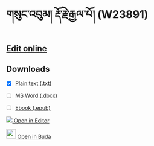 # གསུང་འབུམ། རྡོ་རྗེ་རྒྱལ་པོ། (W23891)


## [Edit online](http://prose.io/#OpenPecha/P000007)

## Downloads
- [x] [Plain text (.txt)](https://github.com/OpenPecha/P000007/releases/download/v0.1/P000007-txt.zip)
- [ ] [MS Word (.docx)](http://prose.io/#OpenPecha/P000007)
- [ ] [Ebook (.epub)](http://prose.io/#OpenPecha/P000007)


[<img src="https://img.icons8.com/color/25/000000/edit-property.png"> Open in Editor](http://editor.openpecha.org/P000007)

[<img width="25" src="https://library.bdrc.io/icons/BUDA-small.svg"> Open in Buda](https://library.bdrc.io/show/bdr:IE0OPP000007)
